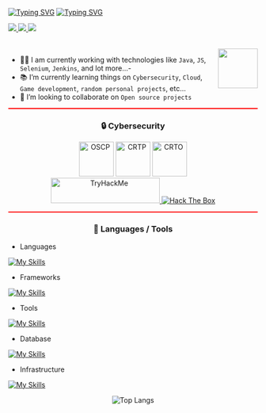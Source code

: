 [![Typing SVG](https://readme-typing-svg.herokuapp.com?font=Rubik+Doodle+Shadow&size=30&duration=2000&pause=1000&color=F7B436&vCenter=true&repeat=false&random=false&width=435&lines=Hi+there%2C+I'm+Carlos+👋)](https://git.io/typing-svg)
[![Typing SVG](https://readme-typing-svg.herokuapp.com?font=Bungee+Spice&duration=1000&pause=500&color=F7B436&vCenter=true&random=true&width=435&lines=Software+Developer;Cybersecurity+enthusiast;Software+Engineer+in+Test)](https://git.io/typing-svg)

<div style="padding-bottom:2rem;">
    <a href="https://github.com/CMassa">
        <img src="https://komarev.com/ghpvc/?username=CMassa&style=for-the-badge"/>
    </a>
    <a href="https://stackoverflow.com/users/9410216/cmassa">
        <img src="https://img.shields.io/badge/stack%20overflow-FE7A16?logo=stack-overflow&logoColor=white&style=for-the-badge"/>
    </a>
    <a href="https://codingfactsblog.wordpress.com/">
        <img src="https://img.shields.io/badge/WordPress-%23117AC9.svg?style=for-the-badge&logo=WordPress&logoColor=white"/>
    </a>
</div>

<div alight="right">
    <img style="position:float" align="right" src="https://images-wixmp-ed30a86b8c4ca887773594c2.wixmp.com/f/c2046041-a08f-46bd-85d1-27ffbe7b4585/dbo9hr9-d1c0ac4a-669b-4ff3-b44b-6573079f1867.gif?token=eyJ0eXAiOiJKV1QiLCJhbGciOiJIUzI1NiJ9.eyJzdWIiOiJ1cm46YXBwOjdlMGQxODg5ODIyNjQzNzNhNWYwZDQxNWVhMGQyNmUwIiwiaXNzIjoidXJuOmFwcDo3ZTBkMTg4OTgyMjY0MzczYTVmMGQ0MTVlYTBkMjZlMCIsIm9iaiI6W1t7InBhdGgiOiJcL2ZcL2MyMDQ2MDQxLWEwOGYtNDZiZC04NWQxLTI3ZmZiZTdiNDU4NVwvZGJvOWhyOS1kMWMwYWM0YS02NjliLTRmZjMtYjQ0Yi02NTczMDc5ZjE4NjcuZ2lmIn1dXSwiYXVkIjpbInVybjpzZXJ2aWNlOmZpbGUuZG93bmxvYWQiXX0.owAgL46ZfcMrK0tJ36eAYrhsbo6uST416jtUB-K1SoE" width="80" height="80"/>
</div>

- 👨‍💻 I am currently working with technologies like `Java`, `JS`, `Selenium`, `Jenkins`, and lot more...-
- 📚 I’m currently learning things on `Cybersecurity`, `Cloud`, `Game development`, `random personal projects`, etc...
- 👯 I’m looking to collaborate on `Open source projects`

<hr style="height:2px;border-width:0;color:gray;background-color:red">

<div align="center">
    <h3>🔒 Cybersecurity</h3>
    <div>
        <img src="https://images.credly.com/size/340x340/images/ec81134d-e80b-4eb5-ae07-0eb8e1a60fcd/image.png" width="70" height="70" alt="OSCP">
        <img src="https://miro.medium.com/v2/resize:fit:640/format:webp/1*f9CO-HTghdvMLKweeAv0Aw.png" width="70" height="70" alt="CRTP">
        <img src="https://media.eu.badgr.com/uploads/badges/assertion-9foqE6waSSmMqWWC57B3YA.png" width="70" height="70" alt="CRTO">
    </div>
    <div>
        <a href="https://tryhackme.com/p/CMassa">
            <img src="https://tryhackme.com/api/v2/badges/public-profile?userPublicId=380935" height="51" width="220" alt="TryHackMe" />
        </a>
        <a href="https://www.hackthebox.com/home/users/profile/119656">
            <img src="http://www.hackthebox.eu/badge/image/119656" alt="Hack The Box">
        </a>
    </div>
</div>

<hr style="height:2px;border-width:0;color:gray;background-color:red">

<div>
    <h3 align="center">🔨 Languages / Tools</h3>

- Languages

[![My Skills](https://skillicons.dev/icons?i=java,c,cpp,js,python)](https://skillicons.dev)

- Frameworks

[![My Skills](https://skillicons.dev/icons?i=react,vue,spring,nodejs,express,flask,selenium,gherkin,sass)](https://skillicons.dev)

- Tools

[![My Skills](https://skillicons.dev/icons?i=linux,vscode,git,idea,vim,bash,powershell,cmake,postman,gitlab,github,ghactions)](https://skillicons.dev)

- Database

[![My Skills](https://skillicons.dev/icons?i=mysql,postgres,sqlite,mongodb)](https://skillicons.dev)

- Infrastructure

[![My Skills](https://skillicons.dev/icons?i=jenkins,docker,aws,kubernetes,grafana,cloudflare,ansible,firebase,rabbitmq,redis,raspberrypi)](https://skillicons.dev)

<div align="center">

![Top Langs](https://github-readme-stats.vercel.app/api/top-langs/?username=CMassa&layout=compact)

</div>
